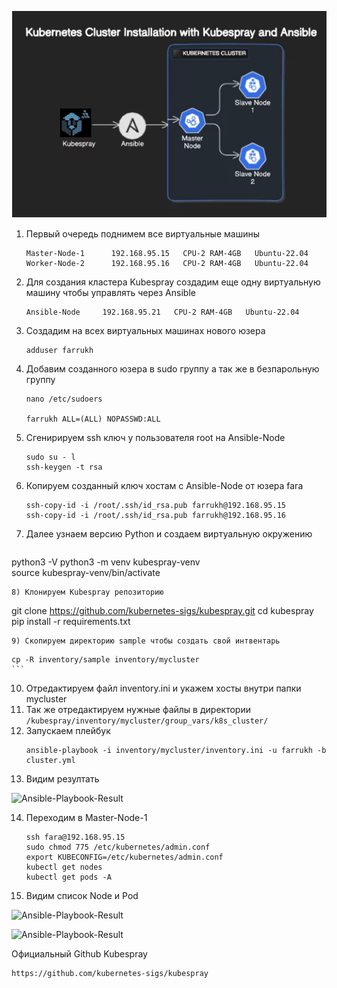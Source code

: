 ![Ansible-Kubespray-Install](images/Kubespray-Ansible-Install.png)

1) Первый очередь поднимем все виртуальные машины
   ```
   Master-Node-1	  192.168.95.15   CPU-2 RAM-4GB   Ubuntu-22.04
   Worker-Node-2	  192.168.95.16   CPU-2 RAM-4GB   Ubuntu-22.04

   ```

2) Для создания кластера Kubespray создадим еще одну виртуальную машину чтобы управлять через Ansible
   ```
   Ansible-Node     192.168.95.21   CPU-2 RAM-4GB   Ubuntu-22.04
   ```
3) Создадим на всех виртуальных машинах нового юзера
   ```
   adduser farrukh
   ```
4) Добавим созданного юзера в sudo группу а так же в безпарольную группу  
    ```
   nano /etc/sudoers

   farrukh ALL=(ALL) NOPASSWD:ALL
   ```
5) Сгенирируем ssh ключ у пользователя root на Ansible-Node
   ```
   sudo su - l
   ssh-keygen -t rsa
   ```
6) Копируем созданный ключ хостам c Ansible-Node от юзера fara
   ```
   ssh-copy-id -i /root/.ssh/id_rsa.pub farrukh@192.168.95.15
   ssh-copy-id -i /root/.ssh/id_rsa.pub farrukh@192.168.95.16
   ```
7) Далее узнаем версию Python и создаем виртуальную окружению
    ```
python3 -V
python3 -m venv kubespray-venv   
source kubespray-venv/bin/activate 
   ```
8) Клонируем Kubespray репозиторию
   ```
   git clone https://github.com/kubernetes-sigs/kubespray.git
   cd kubespray
   pip install -r requirements.txt
   ```
9) Скопируем директорию sample чтобы создать свой интвентарь
   ```
    cp -R inventory/sample inventory/mycluster
    ```
10) Отредактируем файл inventory.ini и укажем хосты внутри папки mycluster
11) Так же отредактируем нужные файлы в директории ``` /kubespray/inventory/mycluster/group_vars/k8s_cluster/ ```
12) Запускаем плейбук
    ```
    ansible-playbook -i inventory/mycluster/inventory.ini -u farrukh -b cluster.yml
    ```
13) Видим резултать
    
![Ansible-Playbook-Result](images/Ansible-Playbook.png)

14) Переходим в Master-Node-1
    ```
    ssh fara@192.168.95.15
    sudo chmod 775 /etc/kubernetes/admin.conf
    export KUBECONFIG=/etc/kubernetes/admin.conf
    kubectl get nodes
    kubectl get pods -A
    ```
15) Видим список Node и Pod

  ![Ansible-Playbook-Result](images/get-nodes.png)


  ![Ansible-Playbook-Result](images/get-pods.png)



Официальный Github Kubespray
```
https://github.com/kubernetes-sigs/kubespray
```
